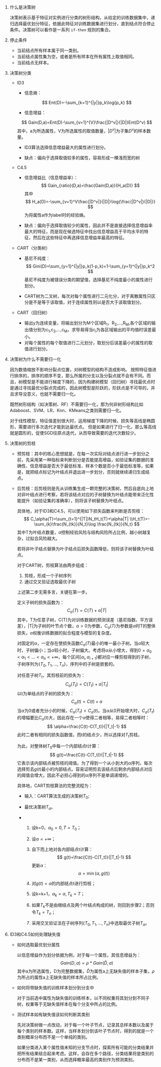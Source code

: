1. 什么是决策树

   ​	决策树表示基于特征对实例进行分类的树形结构，从给定的训练数据集中，递归选择最优划分特征，依据此特征对训练数据集进行划分，直到结点符合停止条件。决策树可以看作是一系列 `if-then` 规则的集合。

2. 停止条件

   - 当前结点所有样本属于同一类别。
   - 当前结点属性集为空，或者是所有样本在所有属性上取值相同。
   - 当前结点无样本。

3. 决策树分类

   - ID3

     - 信息熵：

     $$
     Ent(D)=-\sum_{k=1}^{|y|}p_k\log{p_k}
     $$
     - 信息增益：

     $$
     Gain(D,a)=Ent(D)-\sum_{v=1}^{V}\frac{|D^v|}{|D|}Ent(D^v)
     $$
     其中，a为所选属性，V为所选属性的取值数量，$|D^v|$为子集$D^v$的样本数量。

     - ID3算法选择信息增益最大的属性进行划分。

     - 缺点：偏向于选择取值较多的属性，容易形成一棵浅而宽的树

   - C4.5

     - 信息增益比（信息增益率）：
       $$
       Gain_{ratio}(D,a)=\frac{Gain(D,a)}{H_a(D)}
       $$
       其中
       $$
       H_a(D)=-\sum_{v=1}^V\frac{|D^v|}{|D|}\log{\frac{|D^v|}{|D|}}
       $$
       为将属性a作为label时的经验熵。

     - 缺点：偏向于选择取值较少的属性，因此并不是直接选择信息增益率最大的特征，而是现在候选特征中找出信息增益高于平均水平的特征，然后在这些特征中再选择信息增益率最高的特征。

   - CART（分类树）

     - 基尼不纯度：
       $$
       Gini(D)=\sum_{y=1}^{|y|}p_k(1-p_k)=1-\sum_{y=1}^{|y|}p_k^2
       $$
       基尼不纯度为被错误分类的期望值，选择基尼不纯度最小的属性进行划分。

     - CART树为二叉树，每次对每个属性进行二元化分，对于离散属性只区分是不是等于该取值，对于连续属性则以是否大于该取值划分。

   - CART（回归树）
     - 输出y为连续变量，将输出划分为M个区域R<sub>1</sub>，R<sub>2</sub>,...,R<sub>M</sub>,各个区域的输出值分别为c<sub>1</sub>,c<sub>2</sub>,...,c<sub>M</sub>，求导易得当c<sub>i</sub>为各区域输出的平均值时误差最小。
     - 对每个属性的每个取值进行二元划分，取划分后误差最小的属性的取值进行划分。

4. 决策树为什么不需要归一化

   因为数值缩放不影响分裂点位置，对树模型的结构不造成影响。 按照特征值进行排序的，排序的顺序不变，那么所属的分支以及分裂点就不会有不同。而且，树模型是不能进行梯度下降的，因为构建树模型（回归树）寻找最优点时是通过寻找最优分裂点完成的，因此树模型是阶跃的，阶跃点是不可导的，并且求导没意义，也就不需要归一化。

   既然树形结构（如决策树、RF）不需要归一化，那为何非树形结构比如Adaboost、SVM、LR、Knn、KMeans之类则需要归一化。

   对于线性模型，特征值差别很大时，运用梯度下降的时候，损失等高线是椭圆形，需要进行多次迭代才能到达最优点。 但是如果进行了归一化，那么等高线就是圆形的，促使SGD往原点迭代，从而导致需要的迭代次数较少。

5. 决策树的剪枝
   - 预剪枝：其中的核心思想就是，在每一次实际对结点进行进一步划分之前，先采用某一种指标来判断划分是否能提高增益，如验证集的数据的准确性、信息增益是否大于最低标准、样本个数是否小于最低标准等，如果是，就把结点标记为叶结点并退出进一步划分，否则就继续递归生成结点。

   - 后剪枝：后剪枝则是先从训练集生成一颗完整的决策树，然后自底向上地对非叶结点进行考察，若将该结点对应的子树替换为叶结点能带来泛化性能提升（如验证集的准确率），则将该子树替换为叶结点。

     具体地，对于ID3和C4.5，可以使用如下损失函数来判断是否剪枝：
     $$
     C_\alpha(T)=\sum_{t=1}^{|T|}N_tH_t(T)+\alpha|T|
     \\H_t(T)=-\sum_{k}\frac{N_{tk}}{N_t}\log \frac{N_{tk}}{N_t}
     $$
     其中T为叶结点数量，$\alpha$控制经验风险与结构风险所占比例，越小树越复杂，过拟合风险越大。

     若将非叶子结点替换为叶子结点后损失函数降低，则将该子树替换为叶结点。
     
     对于CART树，剪枝算法由两步组成：
  
     1. 剪枝，形成一个子树序列
     2. 通过交叉验证选取最优子树
     
     上述第二步无需多言，关键在第一步。
     
     定义子树的损失函数为：
     $$
     C_\alpha(T)=C(T)+\alpha|T|
     $$
     其中，T为任意子树，C(T)为对训练数据的预测误差（基尼指数、平方误差），|T|为子树的叶节点个数，$\alpha>0$为参数，$C_\alpha(T)$为参数是$\alpha$时T的整体损失，$\alpha$权衡训练数据的拟合程度与模型的复杂度。
     
     对固定的$\alpha$，一定存在使损失函数$C_\alpha(T)$最小的唯一最小子树。当$\alpha$较大时，子树偏小；当$\alpha$较小时，子树偏大。考虑将$\alpha$从小增大，得到$0=\alpha_0<\alpha_1<...<\alpha_n<+\infty$，每个区间$[\alpha_i,\alpha_{i+1})$都对应一棵剪枝得到的子树，子树序列为$\{T_0,T_1,...,T_n\}$，序列中的子树是嵌套的。
     
     对任意子树$T_t$，其剪枝前的损失为：
     $$
     C_\alpha(T_t)=C(T_t)+\alpha|T_t|
     $$
     以t为单结点的子树的损失为：
     $$
     C_\alpha(t)=C(t)+\alpha
     $$
     当$\alpha$为0或者充分小的时候，$C_\alpha(T_t)<C_\alpha(t)$。当$\alpha$从0开始增大时，$C_\alpha(T_t)$的增幅要比$C_\alpha(t)$大，因此存在一个$\alpha$使得二者相等，易得二者相等时：
     $$
     \alpha=\frac{C(t)-C(T_t)}{|T_t|-1}
     $$
     此时二者有相同的损失函数值，而t的结点少，所以选择对$T_t$剪枝。
     
     为此，对整体树$T_0$中每一个内部结点t计算：
     $$
     g(t)=\frac{C(t)-C(T_t)}{|T_t|-1}
     $$
     它表示该内部结点被剪枝的阈值。为了得到一个从小到大的$\alpha$序列，每次选择剪去$g(t)$最小的内部结点。容易证明剪去该结点后剩余内部结点对应的阈值会增大，因此不必担心得到的$\alpha$序列不是单调递增的。
     
     具体地，CART剪枝算法的完整流程为：
     
     - 输入：CART算法生成的决策树$T_0$;
     
     - 最优决策树$T_\alpha$。
     
     - 1. 设k=0，$\alpha_0=0,T=T_0$；
     
       2. 设$\alpha=+\infty$；
     
       3. 自下而上地对各内部结点t计算：
          $$
          g(t)=\frac{C(t)-C(T_t)}{|T_t|-1}
          $$
          更新$\alpha$：
          $$
          \alpha=\min (\alpha,g(t))
          $$
     
       4. 对$g(t)=\alpha$的内部结点t进行剪枝；
     
       5. 设k=k+1，$\alpha_k=\alpha,T_k=T$；
     
       6. 如果$T_k$不是由根结点及两个叶结点构成的树，则回到步骤2；否则令$T_k=T_n$；
     
       7. 采用交叉验证法在子树序列$\{T_0,T_1,...,T_n\}$中选取最优子树$T_\alpha$。
   
6. ID3和C4.5如何处理缺失值

   - 如何选取最优划分属性

     以信息增益作为划分依据为例，对于每一个属性，其信息增益为：
     $$
     Gain(D,a)=\rho*Gain(\hat D, a)
     $$
     其中a为所选属性，D为完整数据集，$\hat D$为属性a上无缺失值的样本子集，$\rho$为所占的属性a上无缺失值的样本所占比例。

   - 如何将带缺失值的训练样本划分到分支中

     对于当前选中属性为缺失值的训练样本，以不同权重将其划分到不同子树，权重等于无缺失值样本在每个分支中所占的比例。

   - 测试样本如有缺失值该如何判断其类别

     先对决策树做一点改动，对于每一个叶子节点，记录其总样本数以及属于每个类别的样本数。这样，当样本划分到该叶子节点时，得到的就是一个类别概率分布而不是一个单纯的类别。

     如果分类进入某个属性值未知的分支节点时，探索所有可能的分类结果并把所有结果结合起来考虑。这样，会存在多个路径，分类结果将是类别的分布而不是某一类别，从而选择概率最高的类别作为预测类别。

